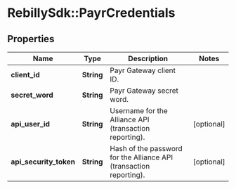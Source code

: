 # RebillySdk::PayrCredentials

## Properties
Name | Type | Description | Notes
------------ | ------------- | ------------- | -------------
**client_id** | **String** | Payr Gateway client ID. | 
**secret_word** | **String** | Payr Gateway secret word. | 
**api_user_id** | **String** | Username for the Alliance API (transaction reporting). | [optional] 
**api_security_token** | **String** | Hash of the password for the Alliance API (transaction reporting). | [optional] 

